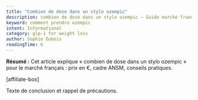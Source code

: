 ```yaml
---
title: "Combien de dose dans un stylo ozempic"
description: combien de dose dans un stylo ozempic — Guide marché français.
keyword: comment prendre ozempic
intent: Informational
category: glp-1 for weight loss
author: Sophie Dubois
readingTime: 6
---
```

**Résumé :** Cet article explique « combien de dose dans un stylo ozempic » pour le marché français : prix en €, cadre ANSM, conseils pratiques.


[affiliate-box]

Texte de conclusion et rappel de précautions.

























































